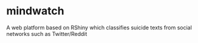 # mindwatch
A web platform based on RShiny which classifies suicide texts from social networks such as Twitter/Reddit
